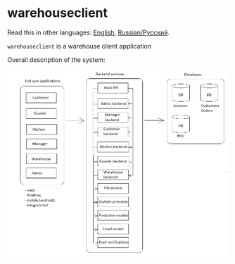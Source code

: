 # warehouseclient

Read this in other languages: [English](warehouseclient.md), [Russian/Русский](warehouseclient.ru.md). 

`warehouseclient` is a warehouse client application 

Overall description of the system: 

![system_overall](../img/system_overall.png)
